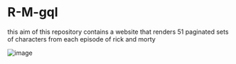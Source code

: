 # R-M-gql
this aim of this repository contains a website that renders 51 paginated sets of characters from each episode of rick and morty


![image](https://github.com/JamarTG/R-M-gql/assets/71823011/70839b62-65fc-4f0a-9ada-4efddecb484f)

